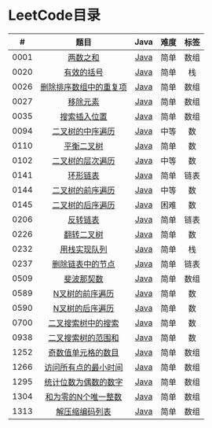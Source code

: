 # LeetCode目录

| # | 题目 | Java | 难度 | 标签 |
| :----:| :----:| :----: |:----: | :----:|
| 0001 | [两数之和](https://leetcode-cn.com/problems/two-sum) | [Java](https://github.com/yyuguang/leetcode/blob/master/src/com/lnzz/%E6%96%90%E6%B3%A2%E9%82%A3%E5%A5%91%E6%95%B0/_1_%E4%B8%A4%E6%95%B0%E4%B9%8B%E5%92%8C.java) | 简单 | 数组 |
| 0020 | [有效的括号](https://leetcode-cn.com/problems/valid-parentheses) | [Java](https://github.com/yyuguang/leetcode/blob/master/src/com/lnzz/栈/_20_有效的括号.java) | 简单 | 栈 |
| 0026 | [删除排序数组中的重复项](https://leetcode-cn.com/problems/remove-duplicates-from-sorted-array) | [Java](https://github.com/yyuguang/leetcode/blob/master/src/com/lnzz/%E6%95%B0%E7%BB%84/_26_%E5%88%A0%E9%99%A4%E6%8E%92%E5%BA%8F%E6%95%B0%E7%BB%84%E4%B8%AD%E7%9A%84%E9%87%8D%E5%A4%8D%E9%A1%B9.java) | 简单 | 数组 |
| 0027 | [移除元素](https://leetcode-cn.com/problems/remove-element) | [Java](https://github.com/yyuguang/leetcode/blob/master/src/com/lnzz/%E6%95%B0%E7%BB%84/_27_%E7%A7%BB%E9%99%A4%E5%85%83%E7%B4%A0.java ) |简单 | 数组 |
| 0035 | [搜索插入位置](https://leetcode-cn.com/problems/search-insert-position/) | [Java](https://github.com/yyuguang/leetcode/blob/master/src/com/lnzz/%E6%95%B0%E7%BB%84/_35_%E6%90%9C%E7%B4%A2%E6%8F%92%E5%85%A5%E4%BD%8D%E7%BD%AE.java) |简单 | 数组 |
| 0094 | [二叉树的中序遍历](https://leetcode-cn.com/problems/binary-tree-inorder-traversal) | [Java](https://github.com/yyuguang/leetcode/blob/master/src/com/lnzz/%E6%95%B0/_94_%E4%BA%8C%E5%8F%89%E6%A0%91%E7%9A%84%E4%B8%AD%E5%BA%8F%E9%81%8D%E5%8E%86.java) |中等 | 数 |
| 0110 | [平衡二叉树](https://leetcode-cn.com/problems/balanced-binary-tree) | [Java](https://github.com/yyuguang/leetcode/blob/master/src/com/lnzz/%E6%95%B0/_110_%E5%B9%B3%E8%A1%A1%E4%BA%8C%E5%8F%89%E6%A0%91.java) |简单 | 数 |
| 0102 | [二叉树的层次遍历](https://leetcode-cn.com/problems/binary-tree-level-order-traversal) | [Java](https://github.com/yyuguang/leetcode/blob/master/src/com/lnzz/%E6%95%B0/_102_%E4%BA%8C%E5%8F%89%E6%A0%91%E7%9A%84%E5%B1%82%E6%AC%A1%E9%81%8D%E5%8E%86.java) |中等 | 数 |
| 0141 | [环形链表](https://leetcode-cn.com/problems/linked-list-cycle) | [Java](https://github.com/yyuguang/leetcode/blob/master/src/com/lnzz/%E9%93%BE%E8%A1%A8/_141_%E7%8E%AF%E5%BD%A2%E9%93%BE%E8%A1%A8.java) |简单 | 链表 |
| 0144 | [二叉树的前序遍历](https://leetcode-cn.com/problems/binary-tree-preorder-traversal) | [Java](https://github.com/yyuguang/leetcode/blob/master/src/com/lnzz/%E6%95%B0/_144_%E4%BA%8C%E5%8F%89%E6%A0%91%E7%9A%84%E5%89%8D%E5%BA%8F%E9%81%8D%E5%8E%86.java) |中等 | 数 |
| 0145 | [二叉树的后序遍历](https://leetcode-cn.com/problems/binary-tree-postorder-traversal) | [Java](https://github.com/yyuguang/leetcode/blob/master/src/com/lnzz/%E6%95%B0/_145_%E4%BA%8C%E5%8F%89%E6%A0%91%E7%9A%84%E5%90%8E%E5%BA%8F%E9%81%8D%E5%8E%86.java) |困难 | 数 |
| 0206 | [反转链表](https://leetcode-cn.com/problems/reverse-linked-list) | [Java](https://github.com/yyuguang/leetcode/blob/master/src/com/lnzz/%E9%93%BE%E8%A1%A8/_206_%E5%8F%8D%E8%BD%AC%E9%93%BE%E8%A1%A8.java) |简单 | 链表 |
| 0226 | [翻转二叉树](https://leetcode-cn.com/problems/invert-binary-tree) | [Java](https://github.com/yyuguang/leetcode/blob/master/src/com/lnzz/%E6%95%B0/_226_%E7%BF%BB%E8%BD%AC%E4%BA%8C%E5%8F%89%E6%A0%91.java) |简单 | 数 |
| 0232 | [用栈实现队列](https://leetcode-cn.com/problems/implement-queue-using-stacks) | [Java](https://github.com/yyuguang/leetcode/blob/master/src/com/lnzz/%E6%A0%88/_232_%E7%94%A8%E6%A0%88%E5%AE%9E%E7%8E%B0%E9%98%9F%E5%88%97.java) |简单 | 栈 |
| 0237 | [删除链表中的节点](https://leetcode-cn.com/problems/delete-node-in-a-linked-list) | [Java](https://github.com/yyuguang/leetcode/blob/master/src/com/lnzz/%E9%93%BE%E8%A1%A8/_237_%E5%88%A0%E9%99%A4%E9%93%BE%E8%A1%A8%E4%B8%AD%E7%9A%84%E8%8A%82%E7%82%B9.java) |简单 | 链表 |
| 0509 | [斐波那契数](https://leetcode-cn.com/problems/fibonacci-number) | [Java](https://github.com/yyuguang/leetcode/blob/master/src/com/lnzz/%E6%96%90%E6%B3%A2%E9%82%A3%E5%A5%91%E6%95%B0/_509_%E6%96%90%E6%B3%A2%E9%82%A3%E5%A5%91%E6%95%B0.java) |简单 | 数组 |
| 0589 | [N叉树的前序遍历](https://leetcode-cn.com/problems/n-ary-tree-preorder-traversal) | [Java](https://github.com/yyuguang/leetcode/blob/master/src/com/lnzz/%E6%95%B0/_589_N%E5%8F%89%E6%A0%91%E7%9A%84%E5%89%8D%E5%BA%8F%E9%81%8D%E5%8E%86.java) |简单 | 数 |
| 0590 | [N叉树的后序遍历](https://leetcode-cn.com/problems/n-ary-tree-preorder-traversal) | [Java](https://github.com/yyuguang/leetcode/blob/master/src/com/lnzz/%E6%95%B0/_590_N%E5%8F%89%E6%A0%91%E7%9A%84%E5%90%8E%E5%BA%8F%E9%81%8D%E5%8E%86.java) |简单 | 数 |
| 0700 | [二叉搜索树中的搜索](https://leetcode-cn.com/problems/search-in-a-binary-search-tree) | [Java](https://github.com/yyuguang/leetcode/blob/master/src/com/lnzz/%E6%95%B0/_700_%E4%BA%8C%E5%8F%89%E6%90%9C%E7%B4%A2%E6%A0%91%E4%B8%AD%E7%9A%84%E6%90%9C%E7%B4%A2.java) |简单 | 数 |
| 0938 | [二叉搜索树的范围和](https://leetcode-cn.com/problems/range-sum-of-bst) | [Java](https://github.com/yyuguang/leetcode/blob/master/src/com/lnzz/%E6%95%B0/_938_%E4%BA%8C%E5%8F%89%E6%90%9C%E7%B4%A2%E6%A0%91%E7%9A%84%E8%8C%83%E5%9B%B4%E5%92%8C.java) |简单 | 数 |
| 1252 | [奇数值单元格的数目](https://leetcode-cn.com/problems/cells-with-odd-values-in-a-matrix) | [Java](https://github.com/yyuguang/leetcode/blob/master/src/com/lnzz/%E6%95%B0%E7%BB%84/_1252_%E5%A5%87%E6%95%B0%E5%80%BC%E5%8D%95%E5%85%83%E6%A0%BC%E7%9A%84%E6%95%B0%E7%9B%AE.java) |简单 | 数组 |
| 1266 | [访问所有点的最小时间](https://leetcode-cn.com/problems/minimum-time-visiting-all-points) | [Java](https://github.com/yyuguang/leetcode/blob/master/src/com/lnzz/%E6%95%B0%E7%BB%84/_1266_%E8%AE%BF%E9%97%AE%E6%89%80%E6%9C%89%E7%82%B9%E7%9A%84%E6%9C%80%E5%B0%8F%E6%97%B6%E9%97%B4.java) |简单 | 数组 |
| 1295 | [统计位数为偶数的数字](https://leetcode-cn.com/problems/find-numbers-with-even-number-of-digits) | [Java](https://github.com/yyuguang/leetcode/blob/master/src/com/lnzz/%E6%95%B0%E7%BB%84/_1295_%E7%BB%9F%E8%AE%A1%E4%BD%8D%E6%95%B0%E4%B8%BA%E5%81%B6%E6%95%B0%E7%9A%84%E6%95%B0%E5%AD%97.java) |简单 | 数组 |
| 1304 | [和为零的N个唯一整数](https://leetcode-cn.com/problems/find-n-unique-integers-sum-up-to-zero) | [Java](https://github.com/yyuguang/leetcode/blob/master/src/com/lnzz/%E6%95%B0%E7%BB%84/_1304_%E5%92%8C%E4%B8%BA%E9%9B%B6%E7%9A%84N%E4%B8%AA%E5%94%AF%E4%B8%80%E6%95%B4%E6%95%B0.java) |简单 | 数组 |
| 1313 | [解压缩编码列表](https://leetcode-cn.com/problems/decompress-run-length-encoded-list) | [Java](https://github.com/yyuguang/leetcode/blob/master/src/com/lnzz/%E6%95%B0%E7%BB%84/_1313_%E8%A7%A3%E5%8E%8B%E7%BC%A9%E7%BC%96%E7%A0%81%E5%88%97%E8%A1%A8.java) |简单 | 数组 |

